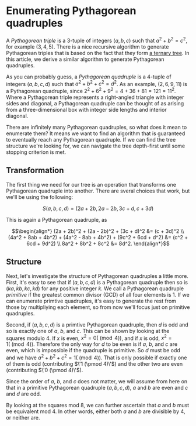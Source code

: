 # Enumerating Pythagorean quadruples

A <i>Pythagorean triple</i> is a 3-tuple of integers $(a, b, c)$ such that $a^2 + b^2 = c^2$, for example $(3, 4, 5)$. There is a nice recursive algorithm to generate Pythagorean triples that is based on the fact that they form [a ternary tree](https://en.wikipedia.org/wiki/Tree_of_primitive_Pythagorean_triples). In this article, we derive a similar algorithm to generate Pythagorean quadruples.

As you can probably guess, a <i>Pythagorean quadruple</i> is a 4-tuple of integers $(a, b, c, d)$ such that $a^2 + b^2 + c^2 = d^2$. As an example, $(2, 6, 9, 11)$ is a Pythagorean quadruple, since $2^2 + 6^2 + 9^2 = 4 + 36 + 81 = 121 = 11^2$. Where a Pythagorean triple represents a right-angled triangle with integer sides and diagonal, a Pythagorean quadruple can be thought of as arising from a three-dimensional box with integer side lengths and interior diagonal.

There are infinitely many Pythagorean quadruples, so what does it mean to enumerate them? It means we want to find an algorithm that is guaranteed to eventually reach any Pythagorean quadruple. If we can find the tree structure we're looking for, we can navigate the tree depth-first until some stopping criterion is met.

## Transformation

The first thing we need for our tree is an operation that transforms one Pythagorean quadruple into another. There are sveral choices that work, but we'll be using the following:

```math
S(a, b, c, d) = (2a + 2b, 2a - 2b, 3c + d, c + 3d)
```

This is again a Pythagorean quadruple, as

```math
\begin{align*} 
  (2a + 2b)^2 + (2a - 2b)^2 + (3c + d)^2 &= (c + 3d)^2 \\
  (4a^2 + 8ab + 4b^2) + (4a^2 - 8ab + 4b^2) + (9c^2 + 6cd + d^2) &= (c^2 + 6cd + 9d^2) \\
  8a^2 + 8b^2 + 8c^2 &= 8d^2.
\end{align*}
```

## Structure

Next, let's investigate the structure of Pythagorean quadruples a little more. First, it's easy to see that if $(a, b, c, d)$ is a Pythagorean quadruple then so is $(ka, kb, kc, kd)$ for any positive integer $k$. We call a Pythagorean quadruple <i>primitive</i> if the greatest common divisor (GCD) of all four elements is 1. If we can enumerate primtive quadruples, it's easy to generate the rest from those by multipliying each element, so from now we'll focus just on primitive quadruples.

Second, if $(a, b, c, d)$ is a primtive Pythagorean quadruple, then $d$ is odd and so is exactly one of $a$, $b$, and $c$. This can be shown by looking at the squares modulo 4. If $x$ is even, $x^2 = 0 (\pmod 4)$, and if $x$ is odd, $x^2 = 1 (\pmod 4)$. Therefore the only way for $d$ to be even is if $a$, $b$, and $c$ are even, which is impossible if the quadruple is primitive. So $d$ must be odd and we have $a^2 + b^2 + c^2 = 1 (\pmod 4)$. That is only possible if exactly one of them is odd (contributing $\'1 (\pmod 4)\'$) and the other two are even (contributing $\'0 (\pmod 4)\'$).

Since the order of $a$, $b$, and $c$ does not matter, we will assume from here on that in a primitive Pythagorean quadruple $(a, b, c, d)$, $a$ and $b$ are even and $c$ and $d$ are odd.

By looking at the squares mod 8, we can further ascertain that $a$ and $b$ must be equivalent mod 4. In other words, either both $a$ and $b$ are divisible by 4, or neither are.



